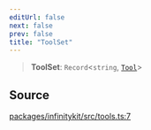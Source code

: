 ```yaml
---
editUrl: false
next: false
prev: false
title: "ToolSet"
---
```


> **ToolSet**: `Record`\<`string`, [`Tool`](Tool.md)\>

## Source

[packages/infinitykit/src/tools.ts:7](https://github.com/nodenogg-in/alpha-p2p/blob/e46703f/packages/infinitykit/src/tools.ts#L7)
